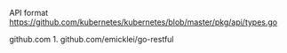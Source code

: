 API format 
https://github.com/kubernetes/kubernetes/blob/master/pkg/api/types.go

github.com
	1. github.com/emicklei/go-restful